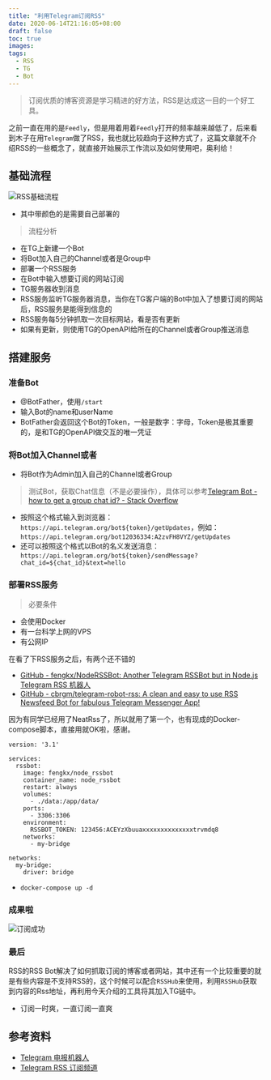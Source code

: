 ```yaml
---
title: "利用Telegram订阅RSS"
date: 2020-06-14T21:16:05+08:00
draft: false
toc: true
images:
tags:
  - RSS
  - TG
  - Bot
---
```



> 订阅优质的博客资源是学习精进的好方法，RSS是达成这一目的一个好工具。  

之前一直在用的是`Feedly`，但是用着用着`Feedly`打开的频率越来越低了，后来看到木子在用`Telegram`做了RSS，我也就比较趋向于这种方式了，这篇文章就不介绍RSS的一些概念了，就直接开始展示工作流以及如何使用吧，奥利给！

## 基础流程

![RSS基础流程](https://static.sailfishc.cn/uPic/6xQZHF.jpg)

- 其中带颜色的是需要自己部署的

> 流程分析  

- 在TG上新建一个Bot
- 将Bot加入自己的Channel或者是Group中
- 部署一个RSS服务
- 在Bot中输入想要订阅的网站订阅
- TG服务器收到消息
- RSS服务监听TG服务器消息，当你在TG客户端的Bot中加入了想要订阅的网站后，RSS服务是能得到信息的
- RSS服务每5分钟抓取一次目标网站，看是否有更新
- 如果有更新，则使用TG的OpenAPI给所在的Channel或者Group推送消息


## 搭建服务

### 准备Bot

- @BotFather，使用`/start`
- 输入Bot的name和userName
- BotFather会返回这个Bot的Token，一般是数字：字母，Token是极其重要的，是和TG的OpenAPI做交互的唯一凭证

### 将Bot加入Channel或者

- 将Bot作为Admin加入自己的Channel或者Group

> 测试Bot，获取Chat信息（不是必要操作），具体可以参考[Telegram Bot - how to get a group chat id? - Stack Overflow](https://stackoverflow.com/questions/32423837/telegram-bot-how-to-get-a-group-chat-id)  

- 按照这个格式输入到浏览器：`https://api.telegram.org/bot${token}/getUpdates`，例如：`https://api.telegram.org/bot12036334:A2zvFH8VYZ/getUpdates`
- 还可以按照这个格式以Bot的名义发送消息：`https://api.telegram.org/bot${token}/sendMessage?chat_id=${chat_id}&text=hello`

### 部署RSS服务

> 必要条件  

- 会使用Docker
- 有一台科学上网的VPS
- 有公网IP

在看了下RSS服务之后，有两个还不错的

- [GitHub - fengkx/NodeRSSBot: Another Telegram RSSBot  but in Node.js Telegram RSS 机器人](https://github.com/fengkx/NodeRSSBot)
- [GitHub - cbrgm/telegram-robot-rss: A clean and easy to use RSS Newsfeed Bot for fabulous Telegram Messenger App!](https://github.com/cbrgm/telegram-robot-rss)

因为有同学已经用了NeatRss了，所以就用了第一个，也有现成的Docker-compose脚本，直接用就OK啦，感谢。

```
version: '3.1'

services:
  rssbot:
    image: fengkx/node_rssbot
    container_name: node_rssbot
    restart: always
    volumes:
      - ./data:/app/data/
    ports:
      - 3306:3306
    environment:
      RSSBOT_TOKEN: 123456:ACEYzXbuuaxxxxxxxxxxxxxxtrvmdq8
    networks:
      - my-bridge

networks:
  my-bridge:
    driver: bridge
```

- `docker-compose up -d`

### 成果啦

![订阅成功](https://static.sailfishc.cn/uPic/41Lcvz.jpg)

### 最后

RSS的RSS Bot解决了如何抓取订阅的博客或者网站，其中还有一个比较重要的就是有些内容是不支持RSS的，这个时候可以配合`RSSHub`来使用，利用`RSSHub`获取到内容的Rss地址，再利用今天介绍的工具将其加入TG链中。

- 订阅一时爽，一直订阅一直爽

## 参考资料

- [Telegram 电报机器人](https://chanshiyu.com/#/post/108)
- [Telegram RSS 订阅频道](https://chanshiyu.com/#/post/111)
